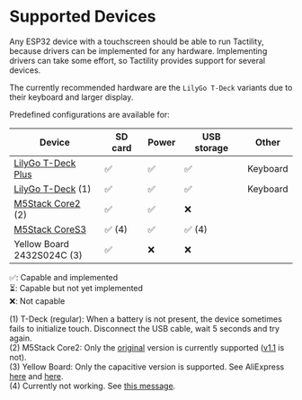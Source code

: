 # Supported Devices

Any ESP32 device with a touchscreen should be able to run Tactility,
because drivers can be implemented for any hardware.
Implementing drivers can take some effort, so Tactility provides support for several devices.

The currently recommended hardware are the `LilyGo T-Deck` variants due to their keyboard and larger display.

Predefined configurations are available for:

| Device                          | SD card | Power | USB storage | Other     |
|---------------------------------|---------|-------|-------------|-----------|
| [LilyGo T-Deck Plus][tdeckplus] | ✅      | ✅    | ✅          | Keyboard  | 
| [LilyGo T-Deck][tdeck] (1)      | ✅      | ✅    | ✅          | Keyboard  | 
| [M5Stack Core2][m5stack] (2)    | ✅      | ✅    | ❌          |           |
| [M5Stack CoreS3][m5stack]       | ✅ (4)  | ✅    | ✅ (4)      |           |
| Yellow Board<br/>2432S024C (3)  | ✅      | ❌    | ❌          |           |

✅: Capable and implemented<br/>
⏳: Capable but not yet implemented<br/>
❌: Not capable<br/>

(1) T-Deck (regular): When a battery is not present, the device sometimes fails to initialize touch. Disconnect the USB cable, wait 5 seconds and try again.<br/>
(2) M5Stack Core2: Only the [original](https://docs.m5stack.com/en/core/Core2) version is currently supported ([v1.1](https://docs.m5stack.com/en/core/Core2%20v1.1) is not).<br/>
(3) Yellow Board: Only the capacitive version is supported. See AliExpress [here][2432s024c_1] and [here][2432s024c_2].<br/>
(4) Currently not working. See [this message](https://github.com/espressif/esp-bsp/blob/63b99593b7ead04336c0f22e7bc880167d9bfdb6/bsp/m5stack_core_s3/README.md).

[tdeck]: https://www.lilygo.cc/products/t-deck
[tdeckplus]: https://lilygo.cc/products/t-deck-plus
[2432s024c_1]: https://www.aliexpress.com/item/1005005902429049.html
[2432s024c_2]: https://www.aliexpress.com/item/1005005865107357.html
[m5stack]: https://m5stack.com/
